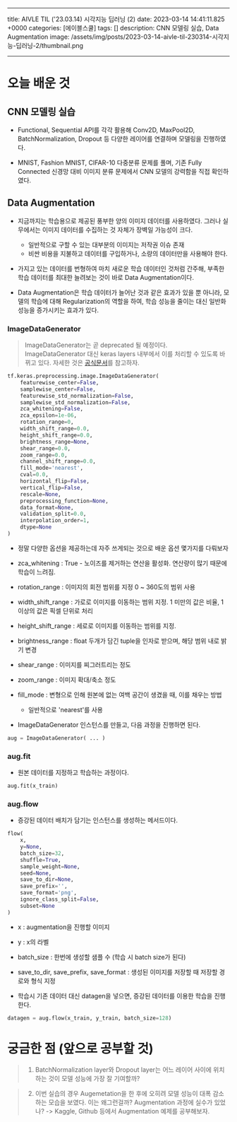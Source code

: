 

---
title: AIVLE TIL ('23.03.14) 시각지능 딥러닝 (2)
date: 2023-03-14 14:41:11.825 +0000
categories: [에이블스쿨]
tags: []
description: CNN 모델링 실습, Data Augmentation
image: /assets/img/posts/2023-03-14-aivle-til-230314-시각지능-딥러닝-2/thumbnail.png

---

# 오늘 배운 것

## CNN 모델링 실습

- Functional, Sequential API를 각각 활용해 Conv2D, MaxPool2D, BatchNormalization, Dropout 등 다양한 레이어를 연결하며 모델링을 진행하였다.

- MNIST, Fashion MNIST, CIFAR-10 다중분류 문제를 풀며, 기존 Fully Connected 신경망 대비 이미지 분류 문제에서 CNN 모델의 강력함을 직접 확인하였다.

## Data Augmentation

- 지금까지는 학습용으로 제공된 풍부한 양의 이미지 데이터를 사용하였다. 그러나 실무에서는 이미지 데이터를 수집하는 것 자체가 장벽일 가능성이 크다.
    - 일반적으로 구할 수 있는 대부분의 이미지는 저작권 이슈 존재
    - 비싼 비용을 지불하고 데이터를 구입하거나, 소량의 데이터만을 사용해야 한다.


- 가지고 있는 데이터를 번형하여 마치 새로운 학습 데이터인 것처럼 간주해, 부족한 학습 데이터를 최대한 늘려보는 것이 바로 Data Augmentation이다.


- Data Augmentation은 학습 데이터가 늘어난 것과 같은 효과가 있을 뿐 아니라, 모델의 학습에 대해 Regularization의 역할을 하여, 학습 성능을 줄이는 대신 일반화 성능을 증가시키는 효과가 있다.

### ImageDataGenerator

> ImageDataGenerator는 곧 deprecated 될 예정이다. ImageDataGenerator 대신 keras layers 내부에서 이를 처리할 수 있도록 바뀌고 있다. 자세한 것은 [공식문서](https://www.tensorflow.org/api_docs/python/tf/keras/preprocessing/image/ImageDataGenerator)를 참고하자.

```python
tf.keras.preprocessing.image.ImageDataGenerator(
    featurewise_center=False,
    samplewise_center=False,
    featurewise_std_normalization=False,
    samplewise_std_normalization=False,
    zca_whitening=False,
    zca_epsilon=1e-06,
    rotation_range=0,
    width_shift_range=0.0,
    height_shift_range=0.0,
    brightness_range=None,
    shear_range=0.0,
    zoom_range=0.0,
    channel_shift_range=0.0,
    fill_mode='nearest',
    cval=0.0,
    horizontal_flip=False,
    vertical_flip=False,
    rescale=None,
    preprocessing_function=None,
    data_format=None,
    validation_split=0.0,
    interpolation_order=1,
    dtype=None
)
```

- 정말 다양한 옵션을 제공하는데 자주 쓰게되는 것으로 배운 옵션 몇가지를 다뤄보자


- zca_whitening : True - 노이즈를 제거하는 연산을 활성화. 연산량이 많기 때문에 학습이 느려짐.
- rotation_range : 이미지의 회전 범위를 지정 0 ~ 360도의 범위 사용
- width_shift_range : 가로로 이미지를 이동하는 범위 지정. 1 미만의 값은 비율, 1 이상의 값은 픽셀 단위로 처리
- height_shift_range : 세로로 이미지를 이동하는 범위를 지정.
- brightness_range : float 두개가 담긴 tuple을 인자로 받으며, 해당 범위 내로 밝기 변경
- shear_range : 이미지를 찌그러트리는 정도
- zoom_range : 이미지 확대/축소 정도
- fill_mode : 변형으로 인해 원본에 없는 여백 공간이 생겼을 때, 이를 채우는 방법
    - 일반적으로 'nearest'를 사용
    

- ImageDataGenerator 인스턴스를 만들고, 다음 과정을 진행하면 된다.

```python
aug = ImageDataGenerator( ... )
```

### aug.fit

- 원본 데이터를 지정하고 학습하는 과정이다.

```python
aug.fit(x_train)
```

### aug.flow

- 증강된 데이터 배치가 담기는 인스턴스를 생성하는 메서드이다.

```python
flow(
    x,
    y=None,
    batch_size=32,
    shuffle=True,
    sample_weight=None,
    seed=None,
    save_to_dir=None,
    save_prefix='',
    save_format='png',
    ignore_class_split=False,
    subset=None
)
```

- x : augmentation을 진행할 이미지
- y : x의 라벨
- batch_size : 한번에 생성할 샘플 수 (학습 시 batch size가 된다)
- save_to_dir, save_prefix, save_format : 생성된 이미지를 저장할 때 저장할 경로와 형식 지정


- 학습시 기존 데이터 대신 datagen을 넣으면, 증강된 데이터를 이용한 학습을 진행한다.

```python
datagen = aug.flow(x_train, y_train, batch_size=128)
```

# 궁금한 점 (앞으로 공부할 것)

> 1. BatchNormalization layer와 Dropout layer는 어느 레이어 사이에 위치하는 것이 모델 성능에 가장 잘 기여할까?

> 2. 이번 실습의 경우 Augemetation을 한 후에 오히려 모델 성능이 대폭 감소하는 모습을 보였다. 이는 왜그런걸까? Augmentation 과정에 실수가 있었나? 
-> Kaggle, Github 등에서 Augmentation 예제를 공부해보자.

        